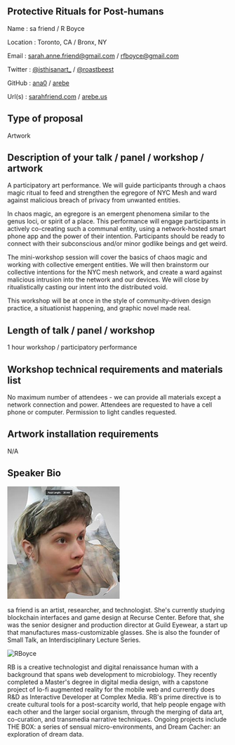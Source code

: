 ## Protective Rituals for Post-humans
Name : sa friend / R Boyce

Location : Toronto, CA / Bronx, NY

Email : sarah.anne.friend@gmail.com / rfboyce@gmail.com

Twitter : [@isthisanart_](https://twitter.com/isthisanart_) / [@roastbeest](https://twitter.com/roastbeest)

GitHub : [ana0](https://github.com/ana0) / [arebe](https://github.com/arebe)

Url(s) : [sarahfriend.com](http://sarahfriend.com/) / [arebe.us](http://arebe.us)


## Type of proposal
Artwork

## Description of your talk / panel / workshop / artwork
A participatory art performance. We will guide participants through a chaos magic ritual to feed and strengthen the egregore of NYC Mesh and ward against malicious breach of privacy from unwanted entities. 

In chaos magic, an egregore is an emergent phenomena similar to the genus loci, or spirit of a place.  This performance will engage participants in actively co-creating such a communal entity, using a network-hosted smart phone app and the power of their intention. Participants should be ready to connect with their subconscious and/or minor godlike beings and get weird. 

The mini-workshop session will cover the basics of chaos magic and working with collective emergent entities. We will then brainstorm our collective intentions for the NYC mesh network, and create a ward against malicious intrusion into the network and our devices. We will close by ritualistically casting our intent into the distributed void.

This workshop will be at once in the style of community-driven design practice, a situationist happening, and graphic novel made real.

## Length of talk / panel / workshop
1 hour workshop / participatory performance 

## Workshop technical requirements and materials list
No maximum number of attendees - we can provide all materials except a network connection and power.  Attendees are requested to have a cell phone or computer.  Permission to light candles requested.

## Artwork installation requirements
N/A

## Speaker Bio
![sa friend](https://github.com/ana0/RadicalNetworksSubmission/blob/master/assets/myfacesmaller.jpg?raw=true)

sa friend is an artist, researcher, and technologist. She's currently studying blockchain interfaces and game design at Recurse Center. Before that, she was the senior designer and production director at Guild Eyewear, a start up that manufactures mass-customizable glasses.  She is also the founder of Small Talk, an Interdisciplinary Lecture Series.

![RBoyce](http://arebe.us/images/rb_toronto_desat_sm.jpg)

RB is a creative technologist and digital renaissance human with a background that spans web development to microbiology. They recently completed a Master's degree in digital media design, with a capstone project of lo-fi augmented reality for the mobile web and currently does R&D as Interactive Developer at Complex Media. RB's prime directive is to create cultural tools for a post-scarcity world, that help people engage with each other and the larger social organism, through the merging of data art, co-curation, and transmedia narrative techniques. Ongoing projects include THE BOX: a series of sensual micro-environments, and Dream Cacher: an exploration of dream data.